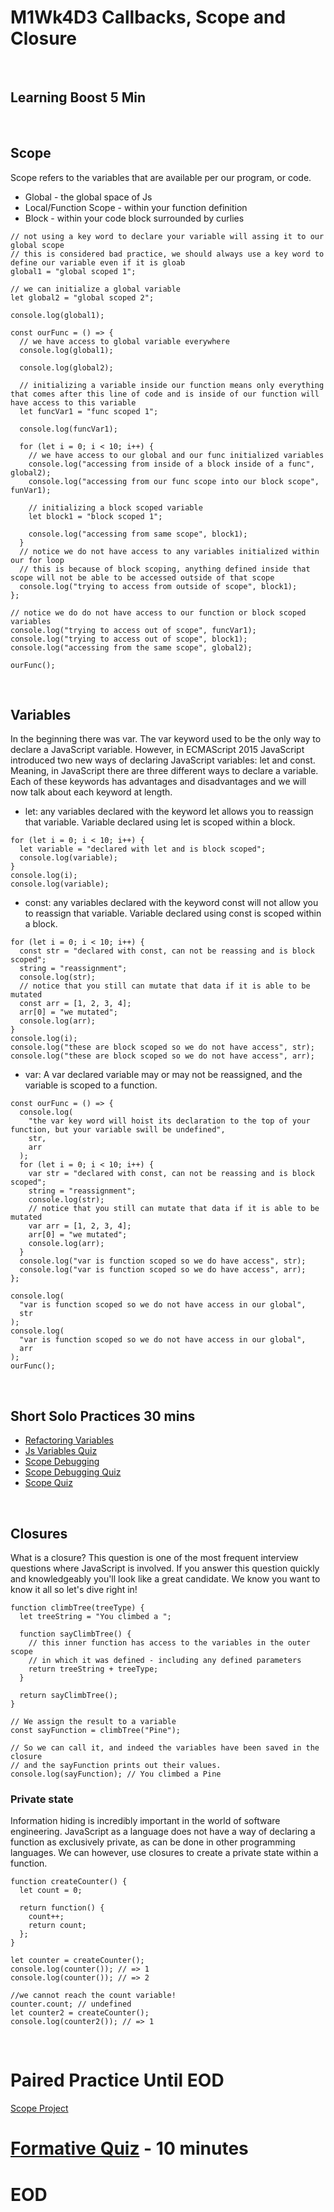 # M1Wk4D3 Callbacks, Scope and Closure
<br/>

## Learning Boost 5 Min
<br/>

## Scope
Scope refers to the variables that are available per our program, or code.
- Global - the global space of Js
- Local/Function Scope - within your function definition
- Block - within your code block surrounded by curlies

```
// not using a key word to declare your variable will assing it to our global scope
// this is considered bad practice, we should always use a key word to define our variable even if it is gloab
global1 = "global scoped 1";

// we can initialize a global variable
let global2 = "global scoped 2";

console.log(global1);

const ourFunc = () => {
  // we have access to global variable everywhere
  console.log(global1);

  console.log(global2);

  // initializing a variable inside our function means only everything that comes after this line of code and is inside of our function will have access to this variable
  let funcVar1 = "func scoped 1";

  console.log(funcVar1);

  for (let i = 0; i < 10; i++) {
    // we have access to our global and our func initialized variables
    console.log("accessing from inside of a block inside of a func", global2);
    console.log("accessing from our func scope into our block scope", funVar1);

    // initializing a block scoped variable
    let block1 = "block scoped 1";

    console.log("accessing from same scope", block1);
  }
  // notice we do not have access to any variables initialized within our for loop
  // this is because of block scoping, anything defined inside that scope will not be able to be accessed outside of that scope
  console.log("trying to access from outside of scope", block1);
};

// notice we do do not have access to our function or block scoped variables
console.log("trying to access out of scope", funcVar1);
console.log("trying to access out of scope", block1);
console.log("accessing from the same scope", global2);

ourFunc();

```
<br/>

## Variables
In the beginning there was var. The var keyword used to be the only way to declare a JavaScript variable. However, in ECMAScript 2015 JavaScript introduced two new ways of declaring JavaScript variables: let and const. Meaning, in JavaScript there are three different ways to declare a variable. Each of these keywords has advantages and disadvantages and we will now talk about each keyword at length.
- let: any variables declared with the keyword let allows you to reassign that variable. Variable declared using let is scoped within a block.
```
for (let i = 0; i < 10; i++) {
  let variable = "declared with let and is block scoped";
  console.log(variable);
}
console.log(i);
console.log(variable);

```
- const: any variables declared with the keyword const will not allow you to reassign that variable. Variable declared using const is scoped within a block.
```
for (let i = 0; i < 10; i++) {
  const str = "declared with const, can not be reassing and is block scoped";
  string = "reassignment";
  console.log(str);
  // notice that you still can mutate that data if it is able to be mutated
  const arr = [1, 2, 3, 4];
  arr[0] = "we mutated";
  console.log(arr);
}
console.log(i);
console.log("these are block scoped so we do not have access", str);
console.log("these are block scoped so we do not have access", arr);

```
- var: A var declared variable may or may not be reassigned, and the variable is scoped to a function.
```
const ourFunc = () => {
  console.log(
    "the var key word will hoist its declaration to the top of your function, but your variable swill be undefined",
    str,
    arr
  );
  for (let i = 0; i < 10; i++) {
    var str = "declared with const, can not be reassing and is block scoped";
    string = "reassignment";
    console.log(str);
    // notice that you still can mutate that data if it is able to be mutated
    var arr = [1, 2, 3, 4];
    arr[0] = "we mutated";
    console.log(arr);
  }
  console.log("var is function scoped so we do have access", str);
  console.log("var is function scoped so we do have access", arr);
};

console.log(
  "var is function scoped so we do not have access in our global",
  str
);
console.log(
  "var is function scoped so we do not have access in our global",
  arr
);
ourFunc();

```
<br/>

## Short Solo Practices 30 mins
- [Refactoring Variables](https://open.appacademy.io/learn/js-py---pt-jul-2023-online/week-4---callbacks--scope-and-closure/refactoring-variables)
- [Js Variables Quiz](https://open.appacademy.io/learn/js-py---pt-jul-2023-online/week-4---callbacks--scope-and-closure/javascript-variables-quiz)
- [Scope Debugging](https://open.appacademy.io/learn/js-py---pt-jul-2023-online/week-4---callbacks--scope-and-closure/scope-debugging)
- [Scope Debugging Quiz](https://open.appacademy.io/learn/js-py---pt-jul-2023-online/week-4---callbacks--scope-and-closure/scope-debugging-quiz)
- [Scope Quiz](https://open.appacademy.io/learn/js-py---pt-jul-2023-online/week-4---callbacks--scope-and-closure/scope-quiz)
<br/>

## Closures
What is a closure? This question is one of the most frequent interview questions where JavaScript is involved. If you answer this question quickly and knowledgeably you'll look like a great candidate. We know you want to know it all so let's dive right in!

```
function climbTree(treeType) {
  let treeString = "You climbed a ";

  function sayClimbTree() {
    // this inner function has access to the variables in the outer scope
    // in which it was defined - including any defined parameters
    return treeString + treeType;
  }

  return sayClimbTree();
}

// We assign the result to a variable
const sayFunction = climbTree("Pine");

// So we can call it, and indeed the variables have been saved in the closure
// and the sayFunction prints out their values.
console.log(sayFunction); // You climbed a Pine
```
### Private state
Information hiding is incredibly important in the world of software engineering. JavaScript as a language does not have a way of declaring a function as exclusively private, as can be done in other programming languages. We can however, use closures to create a private state within a function.
```
function createCounter() {
  let count = 0;

  return function() {
    count++;
    return count;
  };
}

let counter = createCounter();
console.log(counter()); // => 1
console.log(counter()); // => 2

//we cannot reach the count variable!
counter.count; // undefined
let counter2 = createCounter();
console.log(counter2()); // => 1
```


<br/>

# Paired Practice Until EOD
[Scope Project](https://github.com/appacademy/practice-for-week-02-scope)
<br/>


# [Formative Quiz](https://open.appacademy.io/learn/js-py---pt-jul-2023-online/week-4---callbacks--scope-and-closure/formative-quiz---thursday--repeat-) - 10 minutes

# EOD
